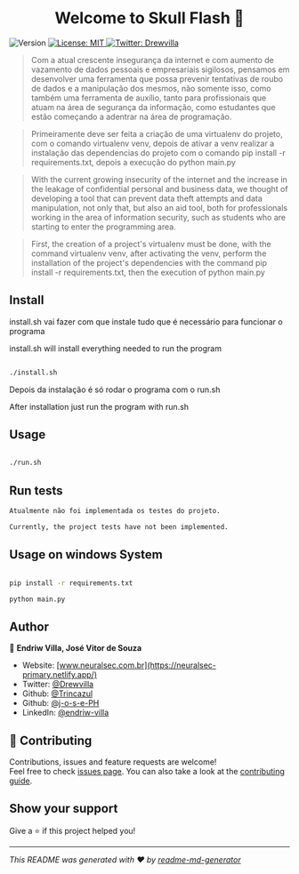 <h1 align="center">Welcome to Skull Flash 👋</h1>
<p>
  <img alt="Version" src="https://img.shields.io/badge/version-1.0.1-blue.svg?cacheSeconds=2592000" />
  <a href="#" target="_blank">
    <img alt="License: MIT" src="https://img.shields.io/badge/License-MIT-yellow.svg" />
  </a>
  <a href="https://twitter.com/Drewvilla" target="_blank">
    <img alt="Twitter: Drewvilla" src="https://img.shields.io/twitter/follow/Drewvilla.svg?style=social" />
  </a>
</p>

> Com a atual crescente insegurança da internet e com aumento de vazamento de dados pessoais e empresariais sigilosos, pensamos em desenvolver uma ferramenta que possa prevenir tentativas de roubo de dados e a manipulação dos mesmos, não somente isso, como também uma ferramenta de auxílio, tanto para profissionais que atuam na área de segurança da informação, como estudantes que estão começando a adentrar na área de programação.

>Primeiramente deve ser feita a criação de uma virtualenv do projeto, com o comando virtualenv venv, depois de ativar a venv realizar a instalação das dependencias do projeto com o comando pip install -r requirements.txt, depois a execução do python main.py

> With the current growing insecurity of the internet and the increase in the leakage of confidential personal and business data, we thought of developing a tool that can prevent data theft attempts and data manipulation, not only that, but also an aid tool, both for professionals working in the area of information security, such as students who are starting to enter the programming area.

>First, the creation of a project's virtualenv must be done, with the command virtualenv venv, after activating the venv, perform the installation of the project's dependencies with the command pip install -r requirements.txt, then the execution of python main.py 


## Install
install.sh vai fazer com que instale tudo que é necessário para funcionar o programa

install.sh will install everything needed to run the program
```sh

./install.sh

```
Depois da instalação é só rodar o programa com o run.sh

After installation just run the program with run.sh
## Usage

```sh

./run.sh

```

## Run tests

```sh
Atualmente não foi implementada os testes do projeto.

Currently, the project tests have not been implemented.
```
## Usage on windows System

```sh

pip install -r requirements.txt

python main.py

```


## Author

👤 **Endriw Villa, José Vitor de Souza**

* Website: [www.neuralsec.com.br](https://neuralsec-primary.netlify.app/)
* Twitter: [@Drewvilla](https://twitter.com/Drewvilla)
* Github: [@Trincazul](https://github.com/Trincazul)
* Github: [@j-o-s-e-PH](https://github.com/j-o-s-e-PH)
* LinkedIn: [@endriw-villa](https://linkedin.com/in/endriw-villa)

## 🤝 Contributing

Contributions, issues and feature requests are welcome!<br />Feel free to check [issues page](https://github.com/Trincazul/skull-flash/issues). You can also take a look at the [contributing guide](https://github.com/Trincazul/skull-flash).

## Show your support

Give a ⭐️ if this project helped you!

***
_This README was generated with ❤️ by [readme-md-generator](https://github.com/kefranabg/readme-md-generator)_
